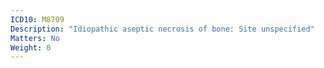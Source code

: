 ```yaml
---
ICD10: M8709
Description: "Idiopathic aseptic necrosis of bone: Site unspecified"
Matters: No
Weight: 0
---
```


